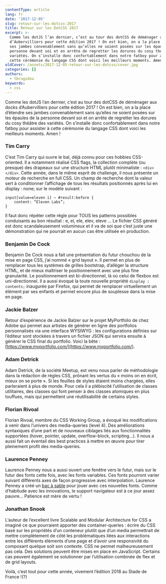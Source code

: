 ```yaml
---
contentType: article
lang: fr
date: '2017-12-05'
slug: retour-sur-les-dotcss-2017
title: Retour sur les DotCSS 2017
excerpt: >-
  Comme les dotJS l’an dernier, c’est au tour des dotCSS de déménager aux docks
  d’Aubervilliers pour cette édition 2017 ! On est bien, on a la place d’étendre
  ses jambes convenablement sans qu’elles ne soient posées sur les épaules de la
  personne devant soi et on arrête de regretter les dorures du cosy théâtre des
  variétés. On s’installe donc confortablement dans notre fatboy pour assister à
  cette cérémonie du langage CSS dont voici les meilleurs moments. Amen !
oldCover: /assets/2017-12-05-retour-sur-les-dotcss/cover.jpg
categories: []
authors:
  - tbrugidou
keywords:
  - css
---
```


Comme les dotJS l’an dernier, c’est au tour des dotCSS de déménager aux docks d’Aubervilliers pour cette édition 2017 ! On est bien, on a la place d’étendre ses jambes convenablement sans qu’elles ne soient posées sur les épaules de la personne devant soi et on arrête de regretter les dorures du cosy théâtre des variétés. On s’installe donc confortablement dans notre fatboy pour assister à cette cérémonie du langage CSS dont voici les meilleurs moments. Amen !

### Tim Carry

C’est Tim Carry qui ouvre le bal, déjà connu pour ces hobbies CSS-oriented. Il a notamment réalisé CSS flags, la collection complète (ou presque) des drapeaux sur une structure HTML plutôt minimaliste : `<div></div>`.
Cette année, dans le même esprit de challenge, il nous présente un moteur de recherche en full CSS. Un champ de recherche dont la valeur sert à conditionner l’affichage de tous les résultats positionnés après lui en display : none; sur le modèle suivant :
```
input[value=eleven i] ~ #result:before {
    content: “Eleven Labs”;
}
```
Il faut donc répéter cette règle pour TOUS les patterns possibles conduisants au bon résultat : e, el, ele, elev, eleve ...
Le fichier CSS généré est donc scandaleusement volumineux et il va de soi que c’est juste une démonstration qui ne pourrait en aucun cas être utilisée en production.

### Benjamin De Cock

Benjamin De Cock nous a fait une présentation du futur chouchou de la mise en page CSS, j’ai nommé « grid layout ». Il permet en plus de remplacer tous les systèmes de grilles bootstrap, d’alléger la structure HTML, et de mieux maîtriser le positionnement avec une plus fine granularité. Le positionnement est bi-directionnel, là où celui de flexbox est uni-directionnel.
Il a aussi évoqué la toute nouvelle propriété `display : contents;` inaugurée par Firefox, qui permet de remplacer virtuellement un élément par ses enfants et permet encore plus de souplesse dans la mise en page.

### Jackie Balzer

Retour d’expérience de Jackie Balzer sur le projet MyPortfolio de chez Adobe qui permet aux artistes de générer en ligne des portfolios personnalisés via une interface WYSIWYG : les configurations définies sur l’éditeur sont stockées à travers un fichier JSON qui servira ensuite à générer le CSS final du portfolio. Voici la bête :[https://www.myportfolio.com/](https://www.myportfolio.com/).

### Adam Detrick

Adam Detrick, de la société Meetup, est venu nous parler de méthodologie dans la rédaction de règles CSS, prônant les vertus du « moins on en écrit, mieux on se porte ». Si les feuilles de styles étaient moins chargées, elles parleraient à plus de monde. Pour cela il a plébiscité l’utilisation de classes utilitaires, des classes qui font penser à des classes atomiques en plus touffues, mais qui permettent une réutilisabilité de certains styles.

### Florian Rivoal

Florian Rivoal, membre du CSS Working Group, a évoqué les modifications à venir dans l’univers des media-queries (level 4). Des améliorations syntaxiques d’une part et de nouveaux ciblages liés aux fonctionnalités supportées (hover, pointer, update, overflow-block, scripting…). Il nous a aussi fait un éventail des best practices à mettre en œuvre pour tirer pleinement profit des media-queries.

### Laurence Penney

Laurence Penney nous a aussi ouvert une fenêtre vers le futur, mais sur le futur des fonts cette fois, avec les fonts variables. Ces fonts pourront varier suivant différents axes de façon progressive avec interpolation. Laurence Penney a créé un [bac à sable](http://www.axis-praxis.org) pour jouer avec ces nouvelles fonts. Comme d’habitude avec les innovations, le support navigateur est à ce jour assez pauvre… Patience est mère de vertu !

### Jonathan Snook

L’auteur de l’excellent livre Scalable and Modular Architecture for CSS a imaginé ce que pourraient apporter des container-queries : écrire du CSS basé sur les propriétés d’un conteneur plutôt que d’un media permettrait de mettre complètement de côté les problématiques liées aux interactions entre les différents éléments d’une page et d’avoir une responsivité du composant quelque soit son contexte. CSS ne permet malheureusement pas cela. Des solutions peuvent être mises en place en JavaScript. Certains cas peuvent également se solutionner par l’utilisation combinée de flex et de grid layouts.


Voilà, c’est tout pour cette année, vivement l’édition 2018 au Stade de France !(?)


